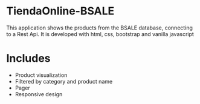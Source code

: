 # TiendaOnline-BSALE
This application shows the products from the BSALE database, connecting to a Rest Api. It is developed with html, css, bootstrap and vanilla javascript

# Includes
- Product visualization
- Filtered by category and product name
- Pager
- Responsive design
